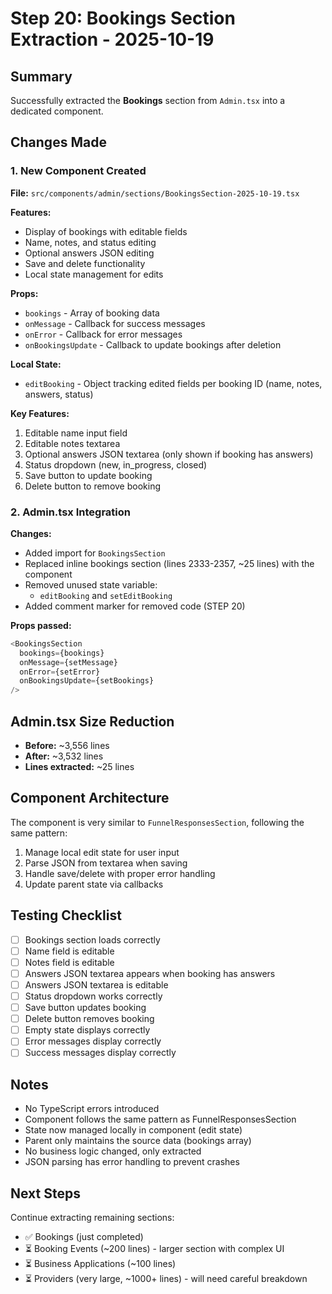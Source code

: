 # Step 20: Bookings Section Extraction - 2025-10-19

## Summary
Successfully extracted the **Bookings** section from `Admin.tsx` into a dedicated component.

## Changes Made

### 1. New Component Created
**File:** `src/components/admin/sections/BookingsSection-2025-10-19.tsx`

**Features:**
- Display of bookings with editable fields
- Name, notes, and status editing
- Optional answers JSON editing
- Save and delete functionality
- Local state management for edits

**Props:**
- `bookings` - Array of booking data
- `onMessage` - Callback for success messages
- `onError` - Callback for error messages
- `onBookingsUpdate` - Callback to update bookings after deletion

**Local State:**
- `editBooking` - Object tracking edited fields per booking ID (name, notes, answers, status)

**Key Features:**
1. Editable name input field
2. Editable notes textarea
3. Optional answers JSON textarea (only shown if booking has answers)
4. Status dropdown (new, in_progress, closed)
5. Save button to update booking
6. Delete button to remove booking

### 2. Admin.tsx Integration
**Changes:**
- Added import for `BookingsSection`
- Replaced inline bookings section (lines 2333-2357, ~25 lines) with the component
- Removed unused state variable:
  - `editBooking` and `setEditBooking`
- Added comment marker for removed code (STEP 20)

**Props passed:**
```typescript
<BookingsSection
  bookings={bookings}
  onMessage={setMessage}
  onError={setError}
  onBookingsUpdate={setBookings}
/>
```

## Admin.tsx Size Reduction
- **Before:** ~3,556 lines
- **After:** ~3,532 lines
- **Lines extracted:** ~25 lines

## Component Architecture
The component is very similar to `FunnelResponsesSection`, following the same pattern:
1. Manage local edit state for user input
2. Parse JSON from textarea when saving
3. Handle save/delete with proper error handling
4. Update parent state via callbacks

## Testing Checklist
- [ ] Bookings section loads correctly
- [ ] Name field is editable
- [ ] Notes field is editable
- [ ] Answers JSON textarea appears when booking has answers
- [ ] Answers JSON textarea is editable
- [ ] Status dropdown works correctly
- [ ] Save button updates booking
- [ ] Delete button removes booking
- [ ] Empty state displays correctly
- [ ] Error messages display correctly
- [ ] Success messages display correctly

## Notes
- No TypeScript errors introduced
- Component follows the same pattern as FunnelResponsesSection
- State now managed locally in component (edit state)
- Parent only maintains the source data (bookings array)
- No business logic changed, only extracted
- JSON parsing has error handling to prevent crashes

## Next Steps
Continue extracting remaining sections:
- ✅ Bookings (just completed)
- ⏳ Booking Events (~200 lines) - larger section with complex UI
- ⏳ Business Applications (~100 lines)
- ⏳ Providers (very large, ~1000+ lines) - will need careful breakdown

